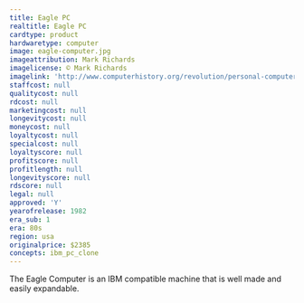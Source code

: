 ```yaml
---
title: Eagle PC
realtitle: Eagle PC
cardtype: product
hardwaretype: computer
image: eagle-computer.jpg
imageattribution: Mark Richards
imagelicense: © Mark Richards
imagelink: 'http://www.computerhistory.org/revolution/personal-computers/17/302/1186'
staffcost: null
qualitycost: null
rdcost: null
marketingcost: null
longevitycost: null
moneycost: null
loyaltycost: null
specialcost: null
loyaltyscore: null
profitscore: null
profitlength: null
longevityscore: null
rdscore: null
legal: null
approved: 'Y'
yearofrelease: 1982
era_sub: 1
era: 80s
region: usa
originalprice: $2385
concepts: ibm_pc_clone
---
```


The Eagle Computer is an IBM compatible machine that is well made and easily expandable.
